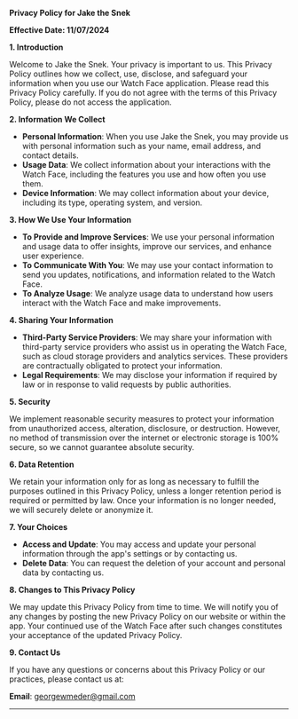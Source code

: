 **Privacy Policy for Jake the Snek**

**Effective Date: 11/07/2024**

**1. Introduction**

Welcome to Jake the Snek. Your privacy is important to us. This Privacy Policy outlines how we collect, use, disclose, and safeguard your information when you use our Watch Face application. Please read this Privacy Policy carefully. If you do not agree with the terms of this Privacy Policy, please do not access the application.

**2. Information We Collect**

- **Personal Information**: When you use Jake the Snek, you may provide us with personal information such as your name, email address, and contact details.
- **Usage Data**: We collect information about your interactions with the Watch Face, including the features you use and how often you use them.
- **Device Information**: We may collect information about your device, including its type, operating system, and version.

**3. How We Use Your Information**

- **To Provide and Improve Services**: We use your personal information and usage data to offer insights, improve our services, and enhance user experience.
- **To Communicate With You**: We may use your contact information to send you updates, notifications, and information related to the Watch Face.
- **To Analyze Usage**: We analyze usage data to understand how users interact with the Watch Face and make improvements.

**4. Sharing Your Information**

- **Third-Party Service Providers**: We may share your information with third-party service providers who assist us in operating the Watch Face, such as cloud storage providers and analytics services. These providers are contractually obligated to protect your information.
- **Legal Requirements**: We may disclose your information if required by law or in response to valid requests by public authorities.

**5. Security**

We implement reasonable security measures to protect your information from unauthorized access, alteration, disclosure, or destruction. However, no method of transmission over the internet or electronic storage is 100% secure, so we cannot guarantee absolute security.

**6. Data Retention**

We retain your information only for as long as necessary to fulfill the purposes outlined in this Privacy Policy, unless a longer retention period is required or permitted by law. Once your information is no longer needed, we will securely delete or anonymize it.

**7. Your Choices**

- **Access and Update**: You may access and update your personal information through the app's settings or by contacting us.
- **Delete Data**: You can request the deletion of your account and personal data by contacting us.

**8. Changes to This Privacy Policy**

We may update this Privacy Policy from time to time. We will notify you of any changes by posting the new Privacy Policy on our website or within the app. Your continued use of the Watch Face after such changes constitutes your acceptance of the updated Privacy Policy.

**9. Contact Us**

If you have any questions or concerns about this Privacy Policy or our practices, please contact us at:

**Email**: georgewmeder@gmail.com

---
